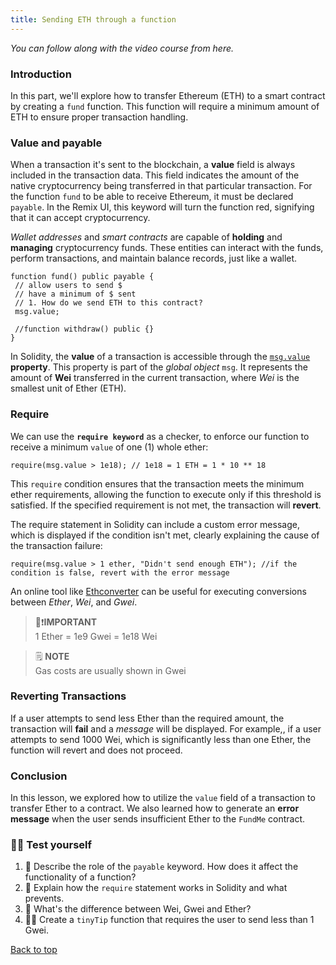 ```yaml
---
title: Sending ETH through a function
---
```


_You can follow along with the video course from here._

<a name="top"></a>

### Introduction

In this part, we'll explore how to transfer Ethereum (ETH) to a smart contract by creating a `fund` function. This function will require a minimum amount of ETH to ensure proper transaction handling.

### Value and payable

When a transaction it's sent to the blockchain, a **value** field is always included in the transaction data. This field indicates the amount of the native cryptocurrency being transferred in that particular transaction.
For the function `fund` to be able to receive Ethereum, it must be declared `payable`. In the Remix UI, this keyword will turn the function red, signifying that it can accept cryptocurrency.

_Wallet addresses_ and _smart contracts_ are capable of **holding** and **managing** cryptocurrency funds. These entities can interact with the funds, perform transactions, and maintain balance records, just like a wallet.

```solidity
function fund() public payable {
 // allow users to send $
 // have a minimum of $ sent
 // 1. How do we send ETH to this contract?
 msg.value;

 //function withdraw() public {}
}
```

In Solidity, the **value** of a transaction is accessible through the [`msg.value`](https://docs.soliditylang.org/en/develop/units-and-global-variables.html#special-variables-and-functions) **property**. This property is part of the _global object_ `msg`. It represents the amount of **Wei** transferred in the current transaction, where _Wei_ is the smallest unit of Ether (ETH).

### Require

We can use the **`require keyword`** as a checker, to enforce our function to receive a minimum `value` of one (1) whole ether:

```solidity
require(msg.value > 1e18); // 1e18 = 1 ETH = 1 * 10 ** 18 
```

This `require` condition ensures that the transaction meets the minimum ether requirements, allowing the function to execute only if this threshold is satisfied. If the specified requirement is not met, the transaction will **revert**.

The require statement in Solidity can include a custom error message, which is displayed if the condition isn't met, clearly explaining the cause of the transaction failure:

```solidity
require(msg.value > 1 ether, "Didn't send enough ETH"); //if the condition is false, revert with the error message
```

An online tool like [Ethconverter](https://eth-converter.com/) can be useful for executing conversions between _Ether_, _Wei_, and _Gwei_.

>👀❗**IMPORTANT** <br>
> 1 Ether = 1e9 Gwei = 1e18 Wei

>🗒️ **NOTE** <br>
> Gas costs are usually shown in Gwei

### Reverting Transactions

If a user attempts to send less Ether than the required amount, the transaction will **fail** and a _message_ will be displayed. For example,, if a user attempts to send 1000 Wei, which is significantly less than one Ether, the function will revert and does not proceed.

### Conclusion

In this lesson, we explored how to utilize the `value` field of a transaction to transfer Ether to a contract. We also learned how to generate an **error message** when the user sends insufficient Ether to the `FundMe` contract.

### 🧑‍💻 Test yourself

1. 📕 Describe the role of the `payable` keyword. How does it affect the functionality of a function?
2. 📕 Explain how the `require` statement works in Solidity and what prevents.
3. 📕 What's the difference between Wei, Gwei and Ether?
4. 🧑‍💻 Create a `tinyTip` function that requires the user to send less than 1 Gwei.

[Back to top](#top)
